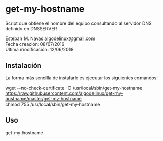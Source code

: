 get-my-hostname
==============

Script que obtiene el nombre del equipo consultando al servidor DNS definido en DNSSERVER

Esteban M. Navas <algodelinux@gmail.com>   
Fecha creación:      08/07/2016   
Última modificación: 12/06/2018   

Instalación
-----------

La forma más sencilla de instalarlo es ejecutar los siguientes comandos:

   wget --no-check-certificate -O /usr/local/sbin/get-my-hostname https://raw.githubusercontent.com/algodelinux/get-my-hostname/master/get-my-hostname  
   chmod 755 /usr/local/sbin/get-my-hostname  
  

Uso                   
---

   get-my-hostname   

